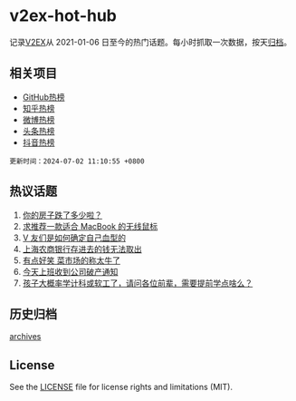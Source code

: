 # v2ex-hot-hub

 记录[V2EX](https://www.v2ex.com/)从 2021-01-06 日至今的热门话题。每小时抓取一次数据，按天[归档](archives)。
 
 ## 相关项目

- [GitHub热榜](https://github.com/lonnyzhang423/github-hot-hub)
- [知乎热榜](https://github.com/lonnyzhang423/zhihu-hot-hub)
- [微博热榜](https://github.com/lonnyzhang423/weibo-hot-hub)
- [头条热榜](https://github.com/lonnyzhang423/toutiao-hot-hub)
- [抖音热榜](https://github.com/lonnyzhang423/douyin-hot-hub)


 `更新时间：2024-07-02 11:10:55 +0800`

## 热议话题

1. [你的房子跌了多少啦？](https://www.v2ex.com/t/1054110)
1. [求推荐一款适合 MacBook 的无线鼠标](https://www.v2ex.com/t/1053881)
1. [V 友们是如何确定自己血型的](https://www.v2ex.com/t/1053957)
1. [上海农商银行存进去的钱无法取出](https://www.v2ex.com/t/1053929)
1. [有点好笑 菜市场的称太牛了](https://www.v2ex.com/t/1053902)
1. [今天上班收到公司破产通知](https://www.v2ex.com/t/1054090)
1. [孩子大概率学计科或软工了，请问各位前辈，需要提前学点啥么？](https://www.v2ex.com/t/1054018)

## 历史归档

[archives](archives)

## License

See the [LICENSE](LICENSE) file for license rights and limitations (MIT).
